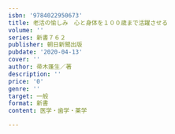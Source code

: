 ```yaml
---
isbn: '9784022950673'
title: 老活の愉しみ　心と身体を１００歳まで活躍させる
volume: ''
series: 新書７６２
publisher: 朝日新聞出版
pubdate: '2020-04-13'
cover: ''
author: 帚木蓬生／著
description: ''
price: '0'
genre: ''
target: 一般
format: 新書
content: 医学・歯学・薬学

---
```

